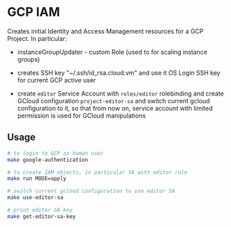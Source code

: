 # GCP IAM

Creates initial Identity and Access Management resources for a GCP Project.
In particular:

* instanceGroupUpdater - custom Role (used to for scaling instance groups)

* creates SSH key "~/.ssh/id_rsa.cloud.vm" and use it OS Login SSH key for current GCP active user

* create `editor` Service Account with `roles/editor` rolebinding and create GCloud configuration `project-editor-sa` and switch current gcloud configuration to it, so that from now on, service account with limited permission is used for GCloud manipulations

## Usage

```bash
# to login to GCP as human user
make google-authentication

# to create IAM objects, in particular SA with editor role
make run MODE=apply

# switch current gcloud configuration to use editor SA
make use-editor-sa

# print editor SA key
make get-editor-sa-key
```
